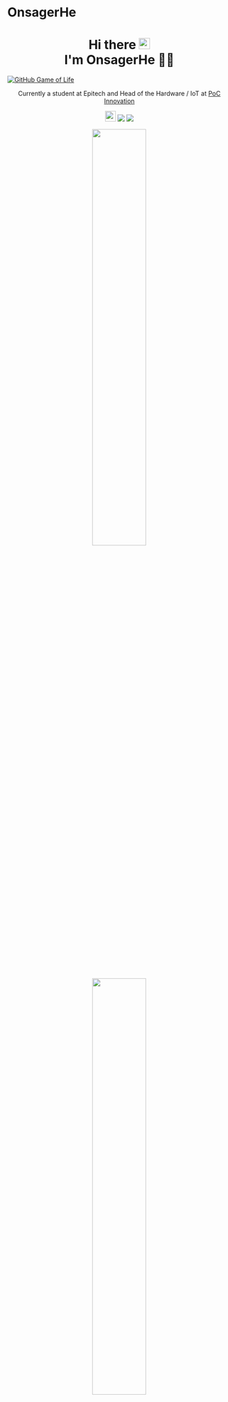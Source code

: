 # OnsagerHe

<h1 align='center'>
  Hi there <img src="https://media.giphy.com/media/hvRJCLFzcasrR4ia7z/giphy.gif" width="25px"> </br>I'm OnsagerHe 👩‍💻
</h1>

[![GitHub Game of Life](https://github4life.herokuapp.com/ethomson.gif?z=6)](https://github4life.herokuapp.com/ethomson)

<p align='center'>
    Currently a student at Epitech and Head of the Hardware / IoT at <a href=https://github.com/PoCInnovation>PoC Innovation </a>
</p>


<p align='center'>
<img src="https://hatscripts.github.io/circle-flags/flags/fr.svg" width="24">
<code><img src="https://visitor-badge.glitch.me/badge?page_id=OnsagerHe&style=flat-square"/></code>
<code><img src="https://badges.pufler.dev/repos/OnsagerHe"/></code>
</p>

<p align='center'>
  <img src="https://github-readme-stats.vercel.app/api?username=OnsagerHe&show_icons=true&theme=midnight-purple&layout=compact&count_private=true&include_all_commits=true" width="49%" />
  </br>
  <img src="https://github-readme-streak-stats.herokuapp.com/?user=OnsagerHe&theme=midnight-purple&layout=compact" width="49%" />
  </br>
  <img src="https://github-readme-stats.vercel.app/api/top-langs/?username=OnsagerHe&layout=compact&theme=midnight-purple&langs_count=10&hide=shell,makefile&orgs=PoCInnovation&role=OWNER,ORGANIZATION_MEMBER,COLLABORATOR" width="49%" />
</p>

<p align='center'>
